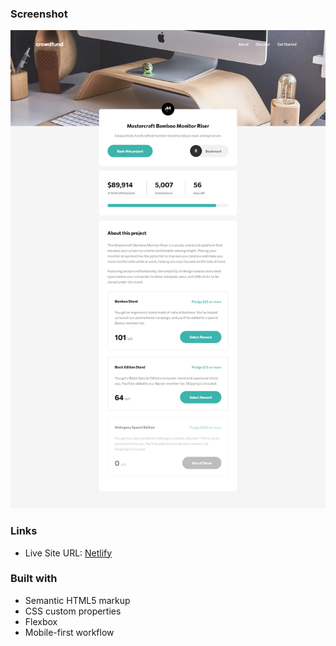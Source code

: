 
### Screenshot

![](./screenshot.png)

### Links

- Live Site URL: [Netlify](https://crowdfunding-project.netlify.app/)

### Built with

- Semantic HTML5 markup
- CSS custom properties
- Flexbox
- Mobile-first workflow